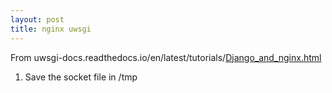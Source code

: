 ```yaml
---
layout: post
title: nginx uwsgi
---
```


From uwsgi-docs.readthedocs.io/en/latest/tutorials/[Django_and_nginx.html](http://uwsgi-docs.readthedocs.io/en/latest/tutorials/Django_and_nginx.html)

1. Save the socket file in /tmp 
